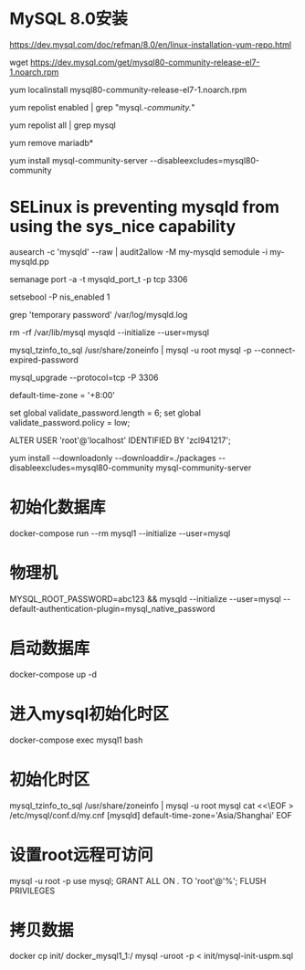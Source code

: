# MySQL 8.0安装
https://dev.mysql.com/doc/refman/8.0/en/linux-installation-yum-repo.html

wget https://dev.mysql.com/get/mysql80-community-release-el7-1.noarch.rpm

yum localinstall mysql80-community-release-el7-1.noarch.rpm
	
yum repolist enabled | grep "mysql.*-community.*"

yum repolist all | grep mysql

yum remove mariadb*

yum install mysql-community-server --disableexcludes=mysql80-community

#  SELinux is preventing mysqld from using the sys_nice capability
ausearch -c 'mysqld' --raw | audit2allow -M my-mysqld
semodule -i my-mysqld.pp

semanage port -a -t mysqld_port_t -p tcp 3306

setsebool -P nis_enabled 1


grep 'temporary password' /var/log/mysqld.log

rm -rf /var/lib/mysql
mysqld --initialize --user=mysql

mysql_tzinfo_to_sql /usr/share/zoneinfo | mysql -u root mysql -p --connect-expired-password

mysql_upgrade --protocol=tcp -P 3306

default-time-zone = '+8:00'

set global validate_password.length = 6;
set global validate_password.policy = low;

ALTER USER 'root'@'localhost' IDENTIFIED BY 'zcl941217';

yum install --downloadonly --downloaddir=./packages --disableexcludes=mysql80-community mysql-community-server



# 初始化数据库
docker-compose run --rm mysql1 --initialize --user=mysql
# 物理机
MYSQL_ROOT_PASSWORD=abc123 && mysqld --initialize --user=mysql --default-authentication-plugin=mysql_native_password
# 启动数据库
docker-compose up -d

# 进入mysql初始化时区
docker-compose exec mysql1 bash

# 初始化时区
mysql_tzinfo_to_sql /usr/share/zoneinfo | mysql -u root mysql
cat <<\EOF > /etc/mysql/conf.d/my.cnf
[mysqld]
default-time-zone='Asia/Shanghai'
EOF


# 设置root远程可访问
mysql -u root -p
use mysql;
GRANT ALL ON *.* TO 'root'@'%';
FLUSH PRIVILEGES

# 拷贝数据
docker cp init/ docker_mysql1_1:/
mysql -uroot -p < init/mysql-init-uspm.sql


